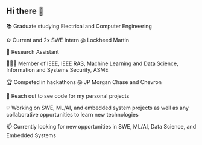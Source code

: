 ## Hi there 👋

📚 Graduate studying Electrical and Computer Engineering

⚙️ Current and 2x SWE Intern @ Lockheed Martin

👾 Research Assistant

👩🏽‍💻 Member of IEEE, IEEE RAS, Machine Learning and Data Science, Information and Systems Security, ASME

🏆 Competed in hackathons @ JP Morgan Chase and Chevron

💬 Reach out to see code for my personal projects

💡 Working on SWE, ML/AI, and embedded system projects as well as any collaborative opportunities to learn new technologies 

📫 Currently looking for new opportunities in SWE, ML/AI, Data Science, and Embedded Systems

<!--
**srout2021/srout2021** is a ✨ _special_ ✨ repository because its `README.md` (this file) appears on your GitHub profile.

Here are some ideas to get you started:

- 🔭 I’m currently working on ...
- 🌱 I’m currently learning ...
- 👯 I’m looking to collaborate on ...
- 🤔 I’m looking for help with ...
- 💬 Ask me about ...
- 📫 How to reach me: ...
- 😄 Pronouns: ...
- ⚡ Fun fact: ...
-->
